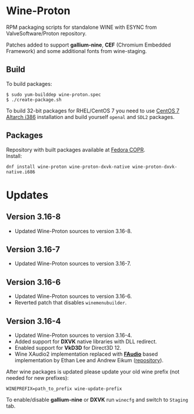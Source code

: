 # Wine-Proton
RPM packaging scripts for standalone WINE with ESYNC from ValveSoftware/Proton repository.
  
Patches added to support **gallium-nine**, **CEF** (Chromium Embedded Framework) and some additional fonts from wine-staging.
  
## Build
To build packages:
```shell
$ sudo yum-builddep wine-proton.spec
$ ./create-package.sh
```
  
To build 32-bit packages for RHEL/CentOS 7 you need to use [CentOS 7 Altarch i386](http://mirror.centos.org/altarch/7/isos/i386/) installation and build yourself `openal` and `SDL2` packages.

## Packages
Repository with built packages available at [Fedora COPR](https://copr.fedorainfracloud.org/coprs/leonmaxx/wine-proton/).  
Install:
```shell
dnf install wine-proton wine-proton-dxvk-native wine-proton-dxvk-native.i686
```

# Updates
## Version 3.16-8
- Updated Wine-Proton sources to version 3.16-8.
## Version 3.16-7
- Updated Wine-Proton sources to version 3.16-7.
## Version 3.16-6
- Updated Wine-Proton sources to version 3.16-6.
- Reverted patch that disables `winemenubuilder`.
## Version 3.16-4
- Updated Wine-Proton sources to version 3.16-4.
- Added support for **DXVK** native libraries with DLL redirect.
- Enabled support for **VkD3D** for Direct3D 12.
- Wine XAudio2 implementation replaced with **[FAudio](https://github.com/FNA-XNA/FAudio)** based implementation by Ethan Lee and Andrew Eikum ([repository](https://github.com/aeikum/wine/tree/faudio-fixups)).

After wine packages is updated please update your old wine prefix (not needed for new prefixes):
```
WINEPREFIX=path_to_prefix wine-update-prefix
```
  
To enable/disable **gallium-nine** or **DXVK** run `winecfg` and switch to `Staging` tab.
